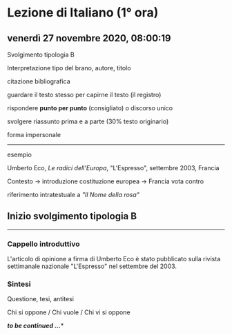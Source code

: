 # Lezione di Italiano (1° ora)

## venerdì 27 novembre 2020, 08:00:19

Svolgimento tipologia B

Interpretazione tipo del brano, autore, titolo

citazione bibliografica

guardare il testo stesso per capirne il testo (il registro)

rispondere **punto per punto** (consigliato) o discorso unico

svolgere riassunto prima e a parte (30% testo originario)

forma impersonale

___

esempio

Umberto Eco, *Le radici dell'Europa*, "L'Espresso", settembre 2003, Francia

Contesto -> introduzione costituzione europea -> Francia vota contro

riferimento intratestuale a *"Il Nome della rosa"*

## Inizio svolgimento tipologia B

---

### Cappello introduttivo

L'articolo di opinione a firma di Umberto Eco è stato pubblicato sulla rivista settimanale nazionale "L'Espresso" nel settembre del 2003.

### Sintesi

Questione, tesi, antitesi

Chi si oppone / Chi vuole / Chi vi si oppone

***to be continued ...****